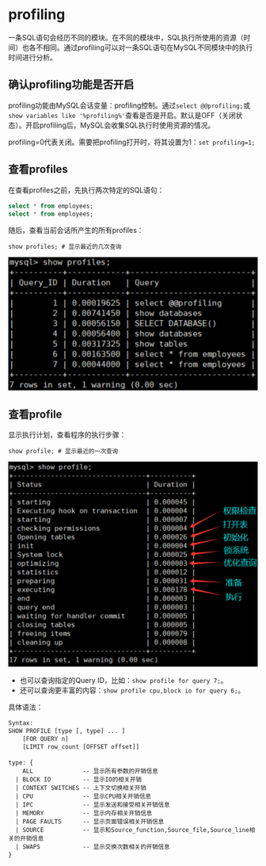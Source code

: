 # profiling
一条SQL语句会经历不同的模块。在不同的模块中，SQL执行所使用的资源（时间）也各不相同。通过profiling可以对一条SQL语句在MySQL不同模块中的执行时间进行分析。

## 确认profiling功能是否开启
profiling功能由MySQL会话变量：profiling控制。通过`select @@profiling;`或`show variables like '%profiling%'`查看是否是开启。默认是OFF（关闭状态）。开启profiling后，MySQL会收集SQL执行时使用资源的情况。

profiling=0代表关闭。需要把profiling打开时，将其设置为1：`set profiling=1;`

## 查看profiles
在查看profiles之前，先执行两次特定的SQL语句：
```SQL
select * from employees;
select * from employees;
```

随后，查看当前会话所产生的所有profiles：
```MySQL
show profiles; # 显示最近的几次查询
```

![profiling+20240228134237](https://raw.githubusercontent.com/loli0con/picgo/master/images/profiling+20240228134237.png+2024-02-28-13-42-38)

## 查看profile
显示执行计划，查看程序的执行步骤：
```MySQL
show profile; # 显示最近的一次查询
```
![profiling+20240228134358](https://raw.githubusercontent.com/loli0con/picgo/master/images/profiling+20240228134358.png+2024-02-28-13-44-00)

* 也可以查询指定的Query ID，比如：`show profile for query 7;`。
* 还可以查询更丰富的内容：`show profile cpu,block io for query 6;`。

具体语法：
```
Syntax:
SHOW PROFILE [type [, type] ... ]
    [FOR QUERY n]
    [LIMIT row_count [OFFSET offset]]

type: {
    ALL              -- 显示所有参数的开销信息 
  | BLOCK IO         -- 显示IO的相关开销
  | CONTEXT SWITCHES -- 上下文切换相关开销
  | CPU              -- 显示CPU相关开销信息
  | IPC              -- 显示发送和接受相关开销信息
  | MEMORY           -- 显示内存相关开销信息
  | PAGE FAULTS      -- 显示页面错误相关开销信息
  | SOURCE           -- 显示和Source_function,Source_file,Source_line相关的开销信息
  | SWAPS            -- 显示交换次数相关的开销信息
}
```